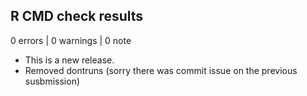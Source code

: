 ## R CMD check results

0 errors | 0 warnings | 0 note

* This is a new release.
* Removed dontruns (sorry there was commit issue on the previous susbmission)